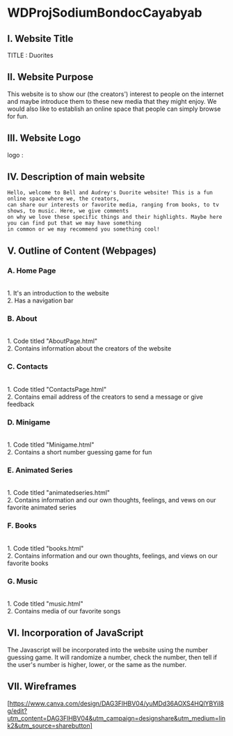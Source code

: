 # **WDProjSodiumBondocCayabyab**

## **I. Website Title** <br>
TITLE : Duorites

## **II. Website Purpose** <br>
This website is to show our (the creators') interest to people on the internet and maybe introduce them to these new media that they might enjoy.
We would also like to establish an online space that people can simply browse for fun.

## **III. Website Logo** <br>
  logo : 

## **IV. Description of main website** <br>

    Hello, welcome to Bell and Audrey's Duorite website! This is a fun online space where we, the creators,
    can share our interests or favorite media, ranging from books, to tv shows, to music. Here, we give comments
    on why we love these specific things and their highlights. Maybe here you can find put that we may have something
    in common or we may recommend you something cool!

## **V. Outline of Content (Webpages)** <br>
### **A. Home Page** 
<br>
     1. It's an introduction to the website <br>
     2. Has a navigation bar <br>

### **B. About** 
<br>
     1. Code titled "AboutPage.html" <br>
     2. Contains information about the creators of the website <br>

### **C. Contacts** 
<br>
     1. Code titled "ContactsPage.html" <br>
     2. Contains email address of the creators to send a message or give feedback <br>

### **D. Minigame**
<br>
     1. Code titled "Minigame.html" <br>
     2. Contains a short number guessing game for fun <br>

 ### **E. Animated Series**
 <br>
       1. Code titled "animatedseries.html" <br>
       2. Contains information and our own thoughts, feelings, and vews on our favorite animated series <br>

 ### **F. Books**
 <br>
       1. Code titled "books.html" <br>
       2. Contains information and our own thoughts, feelings, and views on our favorite books <br>

 ### **G. Music**
 <br>
       1. Code titled "music.html" <br>
       2. Contains media of our favorite songs <br>

## **VI. Incorporation of JavaScript** <br>
      

 The Javascript will be incorporated into the website using the number guessing game. It will randomize a number, check the number, then tell if the user's number is higher, lower, or the same as the number. <br>
     
## **VII. Wireframes** <br>
[https://www.canva.com/design/DAG3FlHBV04/yuMDd36AOXS4HQlYBYiI8g/edit?utm_content=DAG3FlHBV04&utm_campaign=designshare&utm_medium=link2&utm_source=sharebutton]
